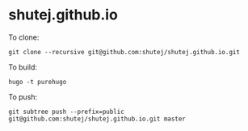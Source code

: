 shutej.github.io
================

To clone:

    git clone --recursive git@github.com:shutej/shutej.github.io.git

To build:

    hugo -t purehugo

To push:

    git subtree push --prefix=public git@github.com:shutej/shutej.github.io.git master
